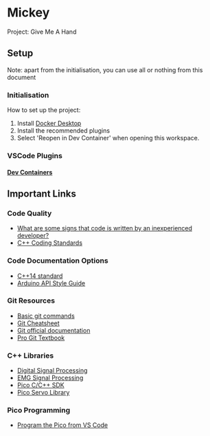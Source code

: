 # Mickey

Project: Give Me A Hand

## Setup

Note: apart from the initialisation, you can use all or nothing from this document

### Initialisation

How to set up the project:

1. Install [Docker Desktop](https://www.docker.com/products/docker-desktop/)
2. Install the recommended plugins
3. Select 'Reopen in Dev Container' when opening this workspace.

### VSCode Plugins

#### [Dev Containers](https://marketplace.visualstudio.com/items?itemName=ms-vscode-remote.remote-containers)

## Important Links

### Code Quality

- [What are some signs that code is written by an inexperienced developer?](https://www.reddit.com/r/cpp_questions/comments/11nomn3/what_are_some_signs_that_code_is_written_by_an/)
- [C++ Coding Standards](http://micro-os-plus.github.io/develop/sutter-101/)

### Code Documentation Options

- [C++14 standard](https://www.open-std.org/jtc1/sc22/wg21/docs/papers/2014/n4296.pdf)
- [Arduino API Style Guide](https://docs.arduino.cc/learn/contributions/arduino-library-style-guide)

### Git Resources

- [Basic git commands](https://git-scm.com/docs/giteveryday)
- [Git Cheatsheet](https://training.github.com/downloads/github-git-cheat-sheet/)
- [Git official documentation](https://git-scm.com/docs)
- [Pro Git Textbook](https://git-scm.com/book/en/v2)

### C++ Libraries

- [Digital Signal Processing](https://github.com/vinniefalco/DSPFilters)
- [EMG Signal Processing](https://github.com/oymotion/EMGFilters)
- [Pico C/C++ SDK](https://www.raspberrypi.com/documentation/microcontrollers/c_sdk.html)
- [Pico Servo Library](https://github.com/irishpatrick/pico-servo)

### Pico Programming

- [Program the Pico from VS Code](https://www.okdo.com/getting-started/get-started-with-raspberry-pi-pico-visual-studio-code/)
